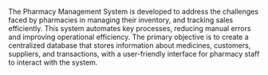 The Pharmacy Management System is developed to address the challenges faced by pharmacies in managing their inventory, and tracking sales efficiently. This system automates key processes, reducing manual errors and improving operational efficiency. The primary objective is to create a centralized database that stores information about medicines, customers, suppliers, and transactions, with a user-friendly interface for pharmacy staff to interact with the system.
